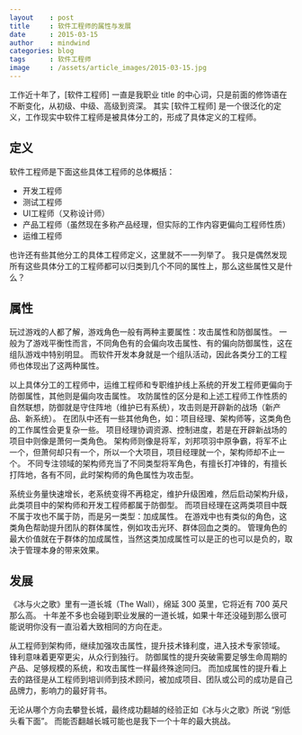 ```yaml
---
layout    : post
title     : 软件工程师的属性与发展
date      : 2015-03-15
author    : mindwind
categories: blog
tags      : 软件工程师
image     : /assets/article_images/2015-03-15.jpg
---
```



工作近十年了，[软件工程师] 一直是我职业 title 的中心词，只是前面的修饰语在不断变化，从初级、中级、高级到资深。
其实 [软件工程师] 是一个很泛化的定义，工作现实中软件工程师是被具体分工的，形成了具体定义的工程师。


## 定义
软件工程师是下面这些具体工程师的总体概括：

  - 开发工程师
  - 测试工程师
  - UI工程师（又称设计师）
  - 产品工程师（虽然现在多称产品经理，但实际的工作内容更偏向工程师性质）
  - 运维工程师

也许还有些其他分工的具体工程师定义，这里就不一一列举了。
我只是偶然发现所有这些具体分工的工程师都可以归类到几个不同的属性上，那么这些属性又是什么？


## 属性
玩过游戏的人都了解，游戏角色一般有两种主要属性：攻击属性和防御属性。
一般为了游戏平衡性而言，不同角色有的会偏向攻击属性、有的偏向防御属性，这在组队游戏中特别明显。
而软件开发本身就是一个组队活动，因此各类分工的工程师也体现出了这两种属性。


以上具体分工的工程师中，运维工程师和专职维护线上系统的开发工程师更偏向于防御属性，其他则是偏向攻击属性。
攻防属性的区分是和上述工程师工作性质的自然联想，防御就是守住阵地（维护已有系统），攻击则是开辟新的战场（新产品、新系统）。
在团队中还有一些其他角色，如：项目经理、架构师等，这类角色的工作属性会更复杂一些。
项目经理协调资源、控制进度，若是在开辟新战场的项目中则像是萧何一类角色。
架构师则像是将军，刘邦项羽中原争霸，将军不止一个，但萧何却只有一个，所以一个大项目，项目经理就一个，架构师却不止一个。
不同专注领域的架构师充当了不同类型将军角色，有擅长打冲锋的，有擅长打阵地，各有不同，此时架构师的角色属性为攻击型。


系统业务量快速增长，老系统变得不再稳定，维护升级困难，然后启动架构升级，此类项目中的架构师和开发工程师都属于防御型。
而项目经理在这两类项目中既不属于攻也不属于防，而是另一类型：加成属性。
在游戏中也有类似的角色，这类角色帮助提升团队的群体属性，例如攻击光环、群体回血之类的。
管理角色的最大价值就在于群体的加成属性，当然这类加成属性可以是正的也可以是负的，取决于管理本身的带来效果。


## 发展
《冰与火之歌》里有一道长城（The Wall），绵延 300 英里，它将近有 700 英尺那么高。
十年差不多也会碰到职业发展的一道长城，如果十年还没碰到那么很可能说明你没有一直沿着大致相同的方向在走。


从工程师到架构师，继续加强攻击属性，提升技术锋利度，进入技术专家领域。
锋利意味着更窄更尖，从众行到独行。
防御属性的提升突破需要足够生命周期的产品、足够规模的系统，和攻击属性一样最终殊途同归。
而加成属性的提升看上去的路径是从工程师到培训师到技术顾问，被加成项目、团队或公司的成功是自己品牌力，影响力的最好背书。


无论从哪个方向去攀登长城，最终成功翻越的经验正如《冰与火之歌》所说 “别低头看下面”。
而能否翻越长城可能也是我下一个十年的最大挑战。
